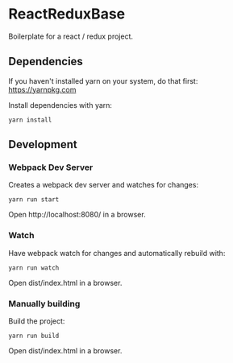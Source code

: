 # ReactReduxBase
Boilerplate for a react / redux project.


## Dependencies

If you haven't installed yarn on your system, do that first: https://yarnpkg.com

Install dependencies with yarn:

```
yarn install
```


## Development

### Webpack Dev Server

Creates a webpack dev server and watches for changes:

```
yarn run start
```

Open http://localhost:8080/ in a browser.


### Watch

Have webpack watch for changes and automatically rebuild with:

```
yarn run watch
```

Open dist/index.html in a browser.


### Manually building

Build the project:

```
yarn run build
```

Open dist/index.html in a browser.
